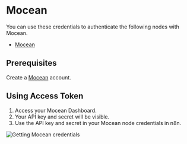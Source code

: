 # Mocean

You can use these credentials to authenticate the following nodes with Mocean.
- [Mocean](/workflow/integrations/nodes/n8n-nodes-base.mocean/)

## Prerequisites

Create a [Mocean](https://dashboard.moceanapi.com/register?fr=n8n) account.

## Using Access Token

1. Access your Mocean Dashboard.
2. Your API key and secret will be visible.
3. Use the API key and secret in your Mocean node credentials in n8n.

![Getting Mocean credentials](/_images/integrations/credentials/mocean/using-access-token.gif)
